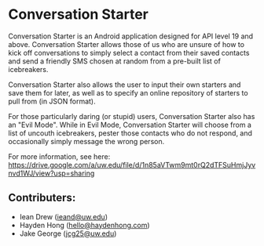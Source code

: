 # Conversation Starter

Conversation Starter is an Android application designed for API level 19 and above. Conversation Starter allows those of us who are unsure of how to kick off conversations to simply select a contact from their saved contacts and send a friendly SMS chosen at random from a pre-built list of icebreakers.

Conversation Starter also allows the user to input their own starters and save them for later, as well as to specify an online repository of starters to pull from (in JSON format). 

For those particularly daring (or stupid) users, Conversation Starter also has an "Evil Mode". While in Evil Mode, Conversation Starter will choose from a list of uncouth icebreakers, pester those contacts who do not respond, and occasionally simply message the wrong person.

For more information, see here: https://drive.google.com/a/uw.edu/file/d/1n85aVTwm9mt0rQ2dTFSuHmjJyvnvd1WJ/view?usp=sharing

## Contributers:
 * Iean Drew (ieand@uw.edu)
 * Hayden Hong (hello@haydenhong.com)
 * Jake George (jcg25@uw.edu)
